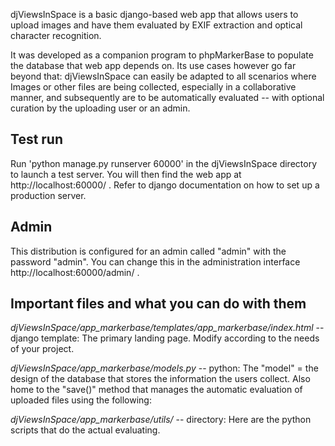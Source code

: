  
djViewsInSpace is a basic django-based web app that allows users to upload images and have them evaluated by EXIF extraction and optical character recognition.
 
It was developed as a companion program to phpMarkerBase to populate the database that web app depends on. Its use cases however go far beyond that: djViewsInSpace can easily be adapted to all scenarios where Images or other files are being collected, especially in a collaborative manner, and subsequently are to be automatically evaluated -- with optional curation by the uploading user or an admin.

## Test run
Run 'python manage.py runserver 60000' in the djViewsInSpace directory to launch a test server. You will then find the web app at http://localhost:60000/ . Refer to django documentation on how to set up a production server.

## Admin
This distribution is configured for an admin called "admin" with the password "admin". You can change this in the administration interface http://localhost:60000/admin/ .

## Important files and what you can do with them

*djViewsInSpace/app_markerbase/templates/app_markerbase/index.html* -- django template: The primary landing page. Modify according to the needs of your project.

*djViewsInSpace/app_markerbase/models.py* -- python: The "model" = the design of the database that stores the information the users collect. Also home to the "save()" method that manages the automatic evaluation of uploaded files using the following:

*djViewsInSpace/app_markerbase/utils/* -- directory: Here are the python scripts that do the actual evaluating.
